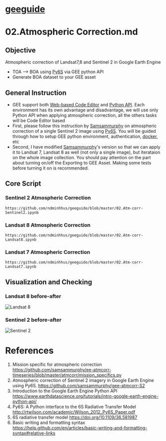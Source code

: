 # [geeguide](geeguide/README.md)

# 02.Atmospheric Correction.md
## Objective
Atmospheric correction of Landsat7,8 and Sentinel 2 in Google Earth Engine  
- TOA --> BOA using [Py6S](http://rtwilson.com/academic/Wilson_2012_Py6S_Paper.pdf) via GEE python API
- Generate BOA dataset to your GEE asset

## General Instruction
- GEE support both [Web-based Code Editor](https://developers.google.com/earth-engine/playground) and [Python API](https://www.earthdatascience.org/tutorials/intro-google-earth-engine-python-api/). Each environment has its own advantage and disadvantage, we will use only Python API when applying atmospheric correction, all the others tasks will be Code Editor based
- First, please follow this instruction by  [Samsammurphy](https://github.com/samsammurphy/gee-atmcorr-S2) on atmospheric correction of a single Sentinel 2 image using [Py6S](http://rtwilson.com/academic/Wilson_2012_Py6S_Paper.pdf). You will be guided through how to setup GEE python environment, authentication, [docker](https://www.docker.com/products/container-runtime), etc 
- Second, I have modified [Samsammurphy](https://github.com/samsammurphy/gee-atmcorr-S2)'s version so that we can apply it to Landsat 7, Landsat 8 as well (not only a single image), but iterataion on the whole image collection. You should pay attention on the part about turning on/off the Exporting to GEE Asset. Making some tests before turning it on is recommended. 

## Core Script
### Sentinel 2 Atmospheric Correction
```
https://github.com/ndminhhus/geeguide/blob/master/02.Atm-corr-Sentinel2.ipynb

```
### Landsat 8 Atmospheric Correction
```
https://github.com/ndminhhus/geeguide/blob/master/02.Atm-corr-Landsat8.ipynb
```
### Landsat 7 Atmospheric Correction
```
https://github.com/ndminhhus/geeguide/blob/master/02.Atm-corr-Landsat7.ipynb

```
## Visualization and Checking
### Landsat 8 before-after
![Landsat 8](https://user-images.githubusercontent.com/40456844/61792009-f1777a80-ae1b-11e9-9839-101f6279ffb6.png)

### Sentinel 2 before-after
![Sentinel 2](https://user-images.githubusercontent.com/40456844/61792002-efadb700-ae1b-11e9-9319-d1182fe51caa.png)

# References
1. Mission specific for atmospheric correction
https://github.com/samsammurphy/ee-atmcorr-timeseries/blob/master/atmcorr/mission_specifics.py
2. Atmospheric correction of Sentinel 2 imagery in Google Earth Engine using Py6S.
https://github.com/samsammurphy/gee-atmcorr-S2
3. Introduction to the Google Earth Engine Python API
https://www.earthdatascience.org/tutorials/intro-google-earth-engine-python-api/
4. Py6S: A Python interface to the 6S Radiative Transfer Model
http://rtwilson.com/academic/Wilson_2012_Py6S_Paper.pdf
5. 6S radiative transfer model 
https://doi.org/10.1109/36.581987
6. Basic writing and formatting syntax
https://help.github.com/en/articles/basic-writing-and-formatting-syntax#relative-links
